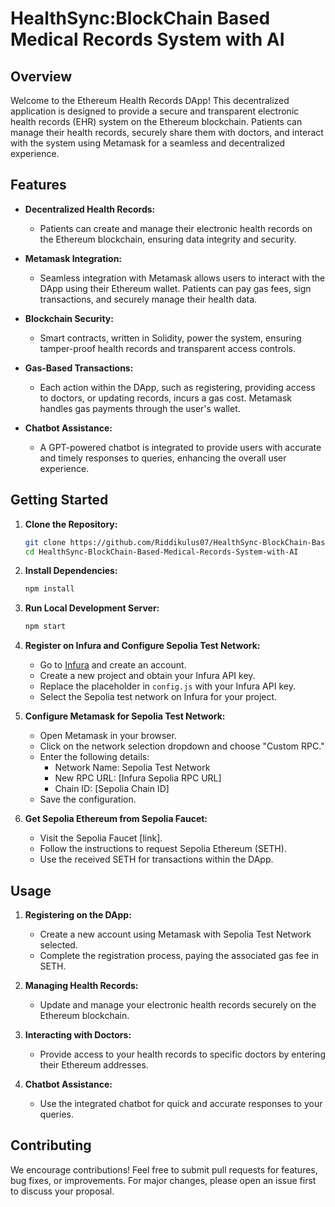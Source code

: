 # HealthSync:BlockChain Based Medical Records System with AI
 

## Overview

Welcome to the Ethereum Health Records DApp! This decentralized application is designed to provide a secure and transparent electronic health records (EHR) system on the Ethereum blockchain. Patients can manage their health records, securely share them with doctors, and interact with the system using Metamask for a seamless and decentralized experience.

## Features

- **Decentralized Health Records:**
  - Patients can create and manage their electronic health records on the Ethereum blockchain, ensuring data integrity and security.

- **Metamask Integration:**
  - Seamless integration with Metamask allows users to interact with the DApp using their Ethereum wallet. Patients can pay gas fees, sign transactions, and securely manage their health data.

- **Blockchain Security:**
  - Smart contracts, written in Solidity, power the system, ensuring tamper-proof health records and transparent access controls.

- **Gas-Based Transactions:**
  - Each action within the DApp, such as registering, providing access to doctors, or updating records, incurs a gas cost. Metamask handles gas payments through the user's wallet.

- **Chatbot Assistance:**
  - A GPT-powered chatbot is integrated to provide users with accurate and timely responses to queries, enhancing the overall user experience.

## Getting Started

1. **Clone the Repository:**
   ```bash
   git clone https://github.com/Riddikulus07/HealthSync-BlockChain-Based-Medical-Records-System-with-AI
   cd HealthSync-BlockChain-Based-Medical-Records-System-with-AI
   ```

2. **Install Dependencies:**
   ```bash
   npm install
   ```

3. **Run Local Development Server:**
   ```bash
   npm start
   ```

4. **Register on Infura and Configure Sepolia Test Network:**
   - Go to [Infura](https://infura.io/) and create an account.
   - Create a new project and obtain your Infura API key.
   - Replace the placeholder in `config.js` with your Infura API key.
   - Select the Sepolia test network on Infura for your project.

5. **Configure Metamask for Sepolia Test Network:**
   - Open Metamask in your browser.
   - Click on the network selection dropdown and choose "Custom RPC."
   - Enter the following details:
      - Network Name: Sepolia Test Network
      - New RPC URL: [Infura Sepolia RPC URL]
      - Chain ID: [Sepolia Chain ID]
   - Save the configuration.

6. **Get Sepolia Ethereum from Sepolia Faucet:**
   - Visit the Sepolia Faucet [link].
   - Follow the instructions to request Sepolia Ethereum (SETH).
   - Use the received SETH for transactions within the DApp.

## Usage

1. **Registering on the DApp:**
   - Create a new account using Metamask with Sepolia Test Network selected.
   - Complete the registration process, paying the associated gas fee in SETH.

2. **Managing Health Records:**
   - Update and manage your electronic health records securely on the Ethereum blockchain.

3. **Interacting with Doctors:**
   - Provide access to your health records to specific doctors by entering their Ethereum addresses.

4. **Chatbot Assistance:**
   - Use the integrated chatbot for quick and accurate responses to your queries.

## Contributing

We encourage contributions! Feel free to submit pull requests for features, bug fixes, or improvements. For major changes, please open an issue first to discuss your proposal.
